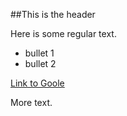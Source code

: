 ##This is the header

Here is some regular text.

* bullet 1
* bullet 2

[Link to Goole](https://www.google.com)

More text.